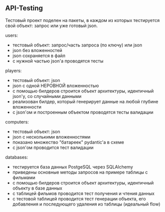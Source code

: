 ## API-Testing

Тестовый проект поделен на пакеты, в каждом из которых тестируется свой объект: запрос или уже готовый json.

users:
- тестовый объект: запрос/часть запроса (по ключу) или json
- json без вложенностей
- json сохраняется в файл
- с нужной частью json'a проводятся тесты


players:
- тестовый объект: json
- json с одной НЕРОВНОЙ вложенностью
- с помощью билдеров строится объект архитектуры, идентичный json'у, со случайными данными
- реализован билдер, который генерирует данные на любой глубине вложенности
- с json'ом и построенным объектом проводятся тесты валидации


computers:
- тестовый объект: json
- json с несколькими вложенностями
- показано множество "батареек" pydantic'a в схеме
- с json'ом проводится тест валидации


databases:
- тестируется база данных PostgeSQL через SQLAlchemy
- приведены основные методы запросов на примере таблицы с фильмами
- с помощью билдеров строится объект архитектуры, идентичный объекту в базе данных
- с таблицей фильмов проводится тест получения и чтения данных
- с тестовой таблицей проводится тест генерации объекта, его добавления и последующего удаления из таблицы (идеальный flow)
